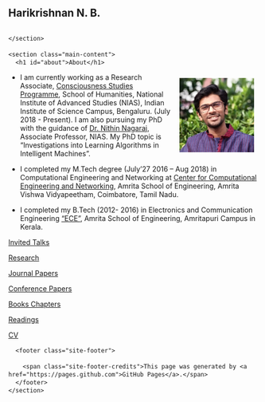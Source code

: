 <!DOCTYPE html>

  </head>
  <body>
    <section class="page-header">
      <h1 class="project-name">Harikrishnan N. B.</h1>
      <h2 class="project-tagline"></h2>
      
      
    </section>

    <section class="main-content">
      <h1 id="about">About</h1>

<p><img style="float: right;margin: 10px 10px 10px;" width="150" src="images/profile.jpg" /></p>

<ul>
  <li>
    <p>I am currently working as a Research Associate, <a href="[https://niasconsciousnesscentre.org/">Consciousness Studies Programme</a>, School of Humanities, National Institute of Advanced Studies (NIAS), Indian Institute of Science Campus, Bengaluru. (July 2018 - Present). I am also pursuing my PhD with the guidance of <a href="https://sites.google.com/site/nithinnagaraj2/">Dr. Nithin Nagaraj</a>, Associate Professor, NIAS. My PhD topic is “Investigations into Learning Algorithms in Intelligent Machines”.</p>
  </li>
  <li>
    <p>I completed my M.Tech degree (July’27 2016 – Aug 2018) in Computational Engineering and Networking at  <a href="https://www.amrita.edu/center/computational-engineering-and-networking">Center for Computational Engineering and Networking</a>, Amrita School of Engineering, Amrita Vishwa Vidyapeetham, Coimbatore, Tamil Nadu.</p>
  </li>
  <li>
    <p>I completed my B.Tech (2012- 2016) in Electronics and Communication Engineering <a href="https://www.amrita.edu/school/engineering/amritapuri/electronics-and-communication">“ECE”</a>, Amrita School of Engineering, Amritapuri Campus in Kerala.</p>
  </li>
</ul>

<div class="span">

<a href="invitedtalks.html">Invited Talks</a>

<a href="research.html">Research</a>

<a href="journalpapers.md">Journal Papers</a>

<a href="conferencepapers.md">Conference Papers</a>

<a href="book.md">Books Chapters</a>

<a href="readings.md">Readings</a>

<a href="cv">CV</a>

 </div>



      <footer class="site-footer">
        
        <span class="site-footer-credits">This page was generated by <a href="https://pages.github.com">GitHub Pages</a>.</span>
      </footer>
    </section>

    
  </body>
</html>

